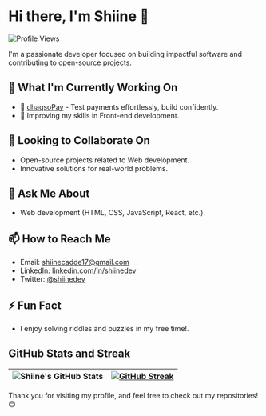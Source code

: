 # Hi there, I'm Shiine 👋

![Profile Views](https://komarev.com/ghpvc/?username=shiinedev&color=blue)

I'm a passionate developer focused on building impactful software and contributing to open-source projects. 

## 🔭 What I'm Currently Working On
- 🌟 [dhaqsoPay](https://github.com/shiinedev/dhaqsoPay) - Test payments effortlessly, build confidently.
- 🚀 Improving my skills in Front-end development.


## 👯 Looking to Collaborate On
- Open-source projects related to Web development.
- Innovative solutions for real-world problems.

## 💬 Ask Me About
- Web development (HTML, CSS, JavaScript, React, etc.).

## 📫 How to Reach Me
- Email: [shiinecadde17@gmail.com](mailto:shiinecadde17@gmail.com)
- LinkedIn: [linkedin.com/in/shiinedev](https://www.linkedin.com/in/shiine-dev-0a91aa340/)
- Twitter: [@shiinedev](https://twitter.com/shiinedev)

## ⚡ Fun Fact
- I enjoy solving riddles and puzzles in my free time!.

## GitHub Stats and Streak

| ![Shiine's GitHub Stats](https://github-readme-stats.vercel.app/api?username=shiinedev&show_icons=true&theme=radical) | [![GitHub Streak](https://streak-stats.demolab.com/?user=shiinedev&theme=radical)](https://git.io/streak-stats) |
|:---:|:---:|


Thank you for visiting my profile, and feel free to check out my repositories!😊


